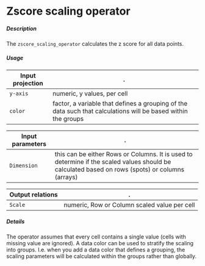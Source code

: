 # Zscore scaling operator

##### Description

The `zscore_scaling_operator` calculates the z score for all data points. 

##### Usage

Input projection|.
---|---
`y-axis`        | numeric, y values, per cell 
`color`         | factor, a variable that defines a grouping of the data such that calculations will be based within the groups

Input parameters|.
---|---
`Dimension`      | this can be either Rows or Columns. It is used to determine if the scaled values should be calculated based on rows (spots) or columns (arrays)

Output relations|.
---|---
`Scale`          | numeric, Row or Column scaled value per cell

##### Details

The operator assumes that every cell contains a single value (cells with missing value are ignored). A data color can be used to stratify the scaling into groups. I.e. when you add a data color that defines a grouping, the scaling parameters will be calculated within the groups rather than globally.